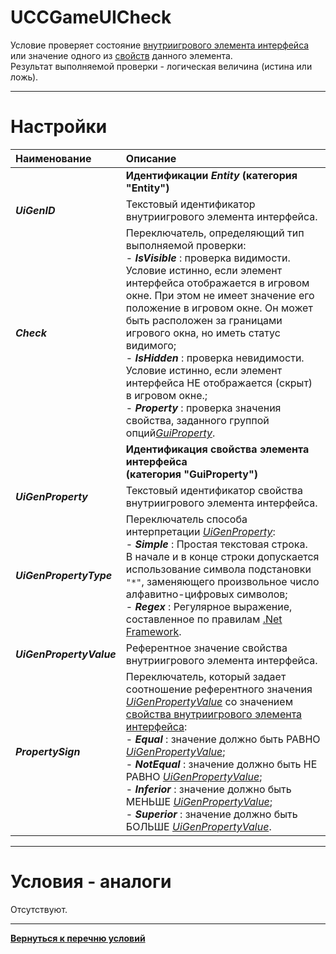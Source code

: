 # **UCCGameUICheck**

Условие проверяет состояние [внутриигрового элемента интерфейса](#ref-UiGenID "UiGenID") или значение одного из [свойств](#ref-UiGenProperty "Группа опций ''") данного элемента.<br/>
Результат выполняемой проверки - логическая величина (истина или ложь).

---

# **Настройки**

| **Наименование** | **Описание** 
|:-----------------|:-------------
|| <a name ="ref-EntityIdentification"></a>**Идентификации *Entity* (категория "Entity")**
|<a name ="ref-UiGenID">***UiGenID***</a><br/> | Текстовый идентификатор внутриигрового элемента интерфейса.
|<a name ="ref-Check">***Check***</a><br/> | Переключатель, определяющий тип выполняемой проверки:<br/>- ***IsVisible*** : проверка видимости. Условие истинно, если элемент интерфейса отображается в игровом окне. При этом не имеет значение его положение в игровом окне. Он может быть расположен за границами игрового окна, но иметь статус видимого;<br/>- ***IsHidden*** : проверка невидимости. Условие истинно, если элемент интерфейса НЕ отображается (скрыт) в игровом окне.;<br/>- ***Property*** : проверка значения свойства, заданного группой опций[*GuiProperty*](#ref-GuiProperty).
|| <a name ="ref-GuiProperty"></a> **Идентификация свойства элемента интерфейса<br/>(категория "GuiProperty")**
|<a name ="ref-UiGenProperty">***UiGenProperty***</a> | Текстовый идентификатор свойства внутриигрового элемента интерфейса.
|<a name ="ref-UiGenPropertyType">***UiGenPropertyType***</a> | Переключатель способа интерпретации [*UiGenProperty*](#ref-UiGenProperty):<br/>- ***Simple*** : Простая текстовая строка. <br/>В начале и в конце строки допускается использование символа подстановки ``"*"``, заменяющего произвольное число алфавитно-цифровых символов;<br/>- ***Regex*** : Регулярное выражение, составленное по правилам [.Net Framework](https://docs.microsoft.com/ru-ru/dotnet/standard/base-types/regular-expressions).
|<a name ="ref-UiGenPropertyValue">***UiGenPropertyValue***</a> | Референтное значение свойства внутриигрового элемента интерфейса.
|<a name ="ref-PropertySign">***PropertySign***</a> | Переключатель, который задает соотношение референтного значения [*UiGenPropertyValue*](!ref-UiGenPropertyValue) со значением [свойства внутриигрового элемента интерфейса](#ref-UiGenProperty "Опция 'UiGenProperty'"):<br/>- ***Equal*** : значение должно быть РАВНО [*UiGenPropertyValue*](!ref-UiGenPropertyValue);<br/>- ***NotEqual*** : значение должно быть НЕ РАВНО [*UiGenPropertyValue*](!ref-UiGenPropertyValue);<br/>- ***Inferior*** : значение должно быть МЕНЬШЕ [*UiGenPropertyValue*](!ref-UiGenPropertyValue);<br/>- ***Superior*** : значение должно быть БОЛЬШЕ [*UiGenPropertyValue*](!ref-UiGenPropertyValue).

---

# **Условия - аналоги**
Отсутствуют.

---

[**Вернуться к перечню условий**](../EntityTools-UccExtensions-RU.md#Условия)